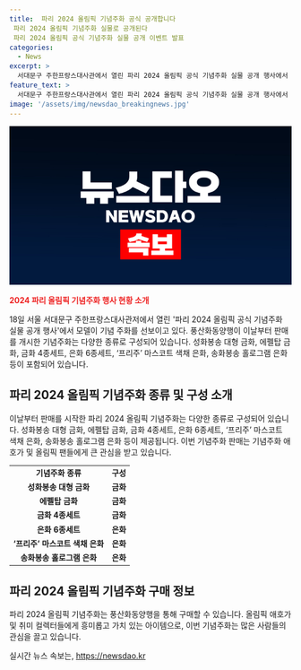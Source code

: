 ```yaml
---
title:  파리 2024 올림픽 기념주화 공식 공개합니다
 파리 2024 올림픽 기념주화 실물로 공개된다
 파리 2024 올림픽 공식 기념주화 실물 공개 이벤트 발표
categories:
  - News
excerpt: >
  서대문구 주한프랑스대사관에서 열린 파리 2024 올림픽 공식 기념주화 실물 공개 행사에서 대형 금화부터 은화까지 다채로운 주화가 선보였다. 풍산화동양행이 판매를 시작한 이 기념주화는 올림픽을 상징하는 다채로운 디자인으로 구성돼 관심을 끌고 있다. 파리 올림픽을 기념하는 특별한 의미를 담은 주화는 취향에 맞는 다양한 종류로 만날 수 있다.
feature_text: >
  서대문구 주한프랑스대사관에서 열린 파리 2024 올림픽 공식 기념주화 실물 공개 행사에서 대형 금화부터 은화까지 다채로운 주화가 선보였다. 풍산화동양행이 판매를 시작한 이 기념주화는 올림픽을 상징하는 다채로운 디자인으로 구성돼 관심을 끌고 있다. 파리 올림픽을 기념하는 특별한 의미를 담은 주화는 취향에 맞는 다양한 종류로 만날 수 있다.
image: '/assets/img/newsdao_breakingnews.jpg'
---
```


<p><img src="/assets/img/newsdao_breakingnews.jpg" alt="flaretime 속보" /></p>

<p><b><span style="color: #ee2323;">2024 파리 올림픽 기념주화 행사 현황 소개</span></b></p>

<p data-ke-size="size16">18일 서울 서대문구 주한프랑스대사관저에서 열린 '파리 2024 올림픽 공식 기념주화 실물 공개 행사'에서 모델이 기념 주화를 선보이고 있다. 풍산화동양행이 이날부터 판매를 개시한 기념주화는 다양한 종류로 구성되어 있습니다. 성화봉송 대형 금화, 에펠탑 금화, 금화 4종세트, 은화 6종세트, ‘프리주’ 마스코트 색채 은화, 송화봉송 홀로그램 은화 등이 포함되어 있습니다.</p>

<h2 data-ke-size="size26">파리 2024 올림픽 기념주화 종류 및 구성 소개</h2>

<p data-ke-size="size16">이날부터 판매를 시작한 파리 2024 올림픽 기념주화는 다양한 종류로 구성되어 있습니다. 성화봉송 대형 금화, 에펠탑 금화, 금화 4종세트, 은화 6종세트, ‘프리주’ 마스코트 색채 은화, 송화봉송 홀로그램 은화 등이 제공됩니다. 이번 기념주화 판매는 기념주화 애호가 및 올림픽 팬들에게 큰 관심을 받고 있습니다. </p>

<table>
  <tr>
    <td style="text-align: center; height: 17px;"><b>기념주화 종류</b></td>
    <td style="text-align: center; height: 17px;"><b>구성</b></td>
  </tr>
  <tr>
    <td style="text-align: center; height: 17px;"><b>성화봉송 대형 금화</b></td>
    <td style="text-align: center; height: 17px;"><b>금화</b></td>
  </tr>
  <tr>
    <td style="text-align: center; height: 17px;"><b>에펠탑 금화</b></td>
    <td style="text-align: center; height: 17px;"><b>금화</b></td>
  </tr>
  <tr>
    <td style="text-align: center; height: 17px;"><b>금화 4종세트</b></td>
    <td style="text-align: center; height: 17px;"><b>금화</b></td>
  </tr>
  <tr>
    <td style="text-align: center; height: 17px;"><b>은화 6종세트</b></td>
    <td style="text-align: center; height: 17px;"><b>은화</b></td>
  </tr>
  <tr>
    <td style="text-align: center; height: 17px;"><b>‘프리주’ 마스코트 색채 은화</b></td>
    <td style="text-align: center; height: 17px;"><b>은화</b></td>
  </tr>
  <tr>
    <td style="text-align: center; height: 17px;"><b>송화봉송 홀로그램 은화</b></td>
    <td style="text-align: center; height: 17px;"><b>은화</b></td>
  </tr>
</table>

<h2 data-ke-size="size26">파리 2024 올림픽 기념주화 구매 정보</h2>

<p data-ke-size="size16">파리 2024 올림픽 기념주화는 풍산화동양행을 통해 구매할 수 있습니다. 올림픽 애호가 및 취미 컬렉터들에게 흥미롭고 가치 있는 아이템으로, 이번 기념주화는 많은 사람들의 관심을 끌고 있습니다.</p>
실시간 뉴스 속보는, <a href="https://newsdao.kr" rel="dofollow">https://newsdao.kr</a>


